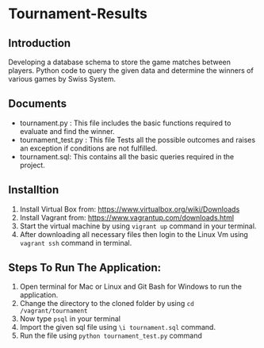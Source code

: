 # Tournament-Results

## Introduction
Developing a database schema to store the game matches between players. Python code to query the given data and determine the winners of various games by Swiss System.

## Documents
* tournament.py : This file includes the basic functions required to evaluate and find the winner.
* tournament_test.py : This file Tests all the possible outcomes and raises an exception if conditions are not fulfilled.
* tournament.sql: This contains all the basic queries required in the project.

## Installtion
1. Install Virtual Box from: https://www.virtualbox.org/wiki/Downloads
2. Install Vagrant from: https://www.vagrantup.com/downloads.html
3. Start the virtual machine by using `vigrant up` command in your terminal.
4. After downloading all necessary files then login to the Linux Vm using `vagrant ssh` command in terminal.

## Steps To Run The Application:
1. Open terminal for Mac or Linux and Git Bash for Windows to run the application.
2. Change the directory to the cloned folder by using `cd /vagrant/tournament`
3. Now type `psql` in your terminal
4. Import the given sql file using `\i tournament.sql` command.
5. Run the file using `python tournament_test.py` command


